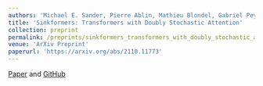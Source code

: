 ```yaml
---
authors: 'Michael E. Sander, Pierre Ablin, Mathieu Blondel, Gabriel Peyré'
title: 'Sinkformers: Transformers with Doubly Stochastic Attention'
collection: preprint
permalink: /preprints/sinkformers_transformers_with_doubly_stochastic_attention
venue: 'ArXiv Preprint'
paperurl: 'https://arxiv.org/abs/2110.11773'
---
```


[Paper](https://arxiv.org/abs/2110.11773) and [GitHub](https://github.com/michaelsdr/sinkformers)
